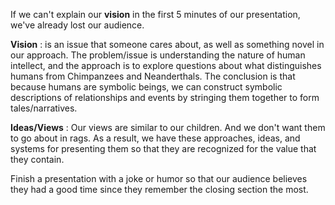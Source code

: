 If we can't explain our **vision** in the first 5 minutes of our presentation, we've already lost our audience. 

**Vision** : is an issue that someone cares about, as well as something novel in our approach. The problem/issue is understanding the nature of human intellect, and the approach is to explore questions about what distinguishes humans from Chimpanzees and Neanderthals. The conclusion is that because humans are symbolic beings, we can construct symbolic descriptions of relationships and events by stringing them together to form tales/narratives. 

**Ideas/Views** : Our views are similar to our children. And we don't want them to go about in rags. As a result, we have these approaches, ideas, and systems for presenting them so that they are recognized for the value that they contain.

Finish a presentation with a joke or humor so that our audience believes they had a good time since they remember the closing section the most.
